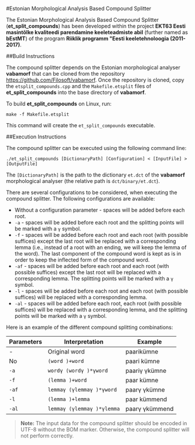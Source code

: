 #Estonian Morphological Analysis Based Compound Splitter

The Estonian Morphological Analysis Based Compound Splitter (**et_split_compounds**) has been developed within the project **EKT63 Eesti masintõlke kvaliteedi parendamine keeleteadmiste abil** (further named as **bEstMT**) of the program **Riiklik programm "Eesti keeletehnoloogia (2011-2017)**.

##Build Instructions

The compound splitter depends on the Estonian morphological analyser **vabamorf** that can be cloned from the repository https://github.com/Filosoft/vabamorf. Once the repository is cloned, copy the `etsplit_compounds.cpp` and the `Makefile.etsplit` files of **et_split_compounds** into the base directory of **vabamorf**.

To build **et_split_compounds** on Linux, run:
```
make -f Makefile.etsplit
```
This command will create the `et_split_compounds` executable.

##Execution Instructions

The compound splitter can be executed using the following command line:

```
./et_split_compounds [DictionaryPath] [Configuration] < [InputFile] > [OutputFile]
```

The `[DictionaryPath]` is the path to the dictionary `et.dct` of the **vabamorf** morphological analyser (the relative path is `dct/binary/et.dct`).

There are several configurations to be considered, when executing the compound splitter. The following configurations are available:

- Without a configuration parameter - spaces will be added before each root.
- `-a` - spaces will be added before each root and the splitting points will be marked with a `γ` symbol.
- `-f` - spaces will be added before each root and each root (with possible suffices) except the last root will be replaced with a corresponding lemma (i.e., instead of a root with an ending, we will keep the lemma of the word). The last component of the compound word is kept as is in order to keep the inflected form of the compound word.
- `-af` - spaces will be added before each root and each root (with possible suffices) except the last root will be replaced with a corresponding lemma. The splitting points will be marked with a `γ` symbol.
- `-l` - spaces will be added before each root and each root (with possible suffices) will be replaced with a corresponding lemma.
- `-al` - spaces will be added before each root, each root (with possible suffices) will be replaced with a corresponding lemma, and the splitting points will be marked with a `γ` symbol.

Here is an example of the different compound splitting combinations:

| Parameters | Interpretation             | Example        |
| ---------- | -------------------------- | -------------- |
| \-         | Original word              | paarikümne     |
| No         | `(word )+word`             | paari kümne    |
| `-a`       | `wordγ (wordγ )*γword`     | paariγ γkümne  |
| `-f`       | `(lemma )+word`            | paar kümne     |
| `-af`      | `lemmaγ (γlemmaγ )*γword`  | paarγ γkümne   |
| `-l`       | `(lemma )+lemma`           | paar kümmend   |
| `-al`      | `lemmaγ (γlemmaγ )*γlemma` | paarγ γkümmend |

> **Note:**
> The input data for the compound splitter should be encoded in UTF-8 without the BOM marker. Otherwise, the compound splitter will not perform correctly.


